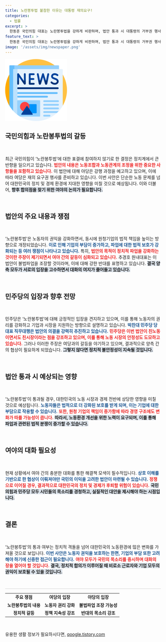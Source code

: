 ```yaml
---
title: 노란봉투법 불참한 이유는 대통령 재의요구!
categories:
  - 법률
excerpt: >
  한동훈 국민의힘 대표는 노란봉투법을 강하게 비판하며, 법안 통과 시 대통령의 거부권 행사 건의를 밝혔습니다. 여야 간 치열한 갈등이 예고되는 가운데, 민생을 위한 협상의 물꼬가 열릴지 주목됩니다.
feature_text: >
  한동훈 국민의힘 대표는 노란봉투법을 강하게 비판하며, 법안 통과 시 대통령의 거부권 행사 건의를 밝혔습니다. 여야 간 치열한 갈등이 예고되는 가운데, 민생을 위한 협상의 물꼬가 열릴지 주목됩니다.
image: '/assets/img/newspaper.png'
---
```


<p><img src="/assets/img/newspaper.png" alt="kimp 속보" /></p>

<h2 data-ke-size="size26">국민의힘과 노란봉투법의 갈등</h2>

<p data-ke-size="size16">&nbsp;</p>

<p>최근 국민의힘이 ‘노란봉투법’에 대한 표결에 참여하지 않기로 한 결정은 정치계에서 큰 반향을 일으키고 있습니다. <b><span style="color: #ee2323;">법안의 내용은 노동조합과 노동관계의 조정을 위한 중요한 사항들을 포함하고 있습니다.</span></b> 이 법안에 대해 야당은 강행 과정을 예고하고 있으며, 이에 따라 여당은 재의 요구권 행사를 준비하고 있습니다. 이번 사안은 단순한 노동 문제를 넘어 대한민국의 정치 및 경제 환경에 지대한 영향을 미칠 것으로 예상됩니다. 이와 더불어, <b><span style="background-color: #21538527;">향후 합의점을 찾기 위한 여야의 논의가 필요합니다.</span></b></p>

<p data-ke-size="size16">&nbsp;</p>

<h2 data-ke-size="size26">법안의 주요 내용과 쟁점</h2>

<p data-ke-size="size16">&nbsp;</p>

<p>‘노란봉투법’은 노동자의 권익을 강화하면서, 동시에 원청기업의 법적 책임을 높이는 방향으로 개정되었습니다. <b><span style="color: #1a5490;">이로 인해 기업의 부담이 증가하고, 파업에 대한 법적 보호가 강화되는 등 여러 쟁점이 나타나고 있습니다.</span></b> 특히, <b><span style="color: #ee2323;">법안의 목적이 정치적 파업을 강화하는 것이란 주장이 제기되면서 여야 간의 갈등이 심화되고 있습니다.</span></b> 추경호 원내대표는 이 법안이 불법파업을 조장할 것이라며, 이에 대해 강한 반대를 표명하고 있습니다. <b><span style="background-color: #21538527;">결국 양측 모두가 서로의 입장을 고수하면서 대화의 여지가 줄어들고 있습니다.</span></b></p>

<p data-ke-size="size16">&nbsp;</p>

<h2 data-ke-size="size26">민주당의 입장과 향후 전망</h2>

<p data-ke-size="size16">&nbsp;</p>

<p>민주당은 ‘노란봉투법’에 대해 긍정적인 입장을 견지하고 있으며, 이를 통해 노동자의 권리를 강화하고 기업과 시장을 지원하는 방향으로 설명하고 있습니다. <b><span style="color: #1a5490;">박찬대 민주당 당대표 직무대행은 법안의 의결을 강력히 추진하고 있습니다.</span></b> <b><span style="color: #ee2323;">민주당은 이번 법안이 친노동이면서도 친시장이라는 점을 강조하고 있으며, 이를 통해 노동 시장의 안정성도 도모하고 있습니다.</span></b> 그러나 이러한 주장은 여당과의 갈등을 야기하고 있으며, 결과적으로 양측 간의 협상이 필요하게 되었습니다. <b><span style="background-color: #21538527;">그렇지 않다면 정치적 불안정성이 지속될 것입니다.</span></b></p>

<p data-ke-size="size16">&nbsp;</p>

<h2 data-ke-size="size26">법안 통과 시 예상되는 영향</h2>

<p data-ke-size="size16">&nbsp;</p>

<p>‘노란봉투법’이 통과될 경우, 대한민국의 노동 시장과 경제 전반에 상당한 영향을 미칠 것으로 예상됩니다. <b><span style="color: #1a5490;">노동자들은 법적으로 더 강화된 보호를 받게 되며, 이는 기업에 대한 부담으로 작용할 수 있습니다.</span></b> <b><span style="color: #ee2323;">또한, 원청 기업의 책임이 증가함에 따라 경영 구조에도 변화가 따를 가능성이 큽니다.</span></b> <b><span style="background-color: #21538527;">따라서, 노동환경 개선을 위한 노력이 요구되며, 이를 통해 파업과 관련된 법적 분쟁이 증가할 수 있습니다.</span></b></p>

<p data-ke-size="size16">&nbsp;</p>

<h2 data-ke-size="size26">여야의 대화 필요성</h2>

<p data-ke-size="size16">&nbsp;</p>

<p>현재 상황에서 여야 간의 충분한 대화를 통한 해결책 모색이 필수적입니다. <b><span style="color: #1a5490;">상호 이해를 기반으로 한 협상이 이뤄져야만 국민의 이익을 고려한 법안이 마련될 수 있습니다.</span></b> <b><span style="color: #ee2323;">정쟁으로 이어질 경우, 결과적으로 대한민국의 정치 및 경제가 후퇴할 위험이 있습니다.</span></b> <b><span style="background-color: #21538527;">국민의힘과 민주당 모두 시민들의 목소리를 경청하고, 실질적인 대안을 제시해야 하는 시점입니다.</span></b></p>

<p data-ke-size="size16">&nbsp;</p>

<h2 data-ke-size="size26">결론</h2>

<p data-ke-size="size16">&nbsp;</p>

<p>‘노란봉투법’의 통과 여부는 정치적 격돌을 넘어 대한민국의 노동환경에 많은 변화를 가져올 것으로 보입니다. <b><span style="color: #1a5490;">이번 사안은 노동자 권익을 보호하는 한편, 기업의 부담 또한 고려해야 하기에 신중한 접근이 필요합니다.</span></b> <b><span style="color: #ee2323;">여야 모두가 국민의 목소리를 중시하며 대화의 장을 열어야 할 것입니다.</span></b> <b><span style="background-color: #21538527;">결국, 정치적 합의가 이루어질 때 비로소 근로자와 기업 모두의 권익이 보호될 수 있을 것입니다.</span></b> </p>

<p data-ke-size="size16">&nbsp;</p>

<hr style="height: 1px; background-color: #ccc; border: none;"/>

<table style="width: 100%; text-align: center;">
    <tr>
        <td style="text-align: center; height: 17px;"><b>주요 쟁점</b></td>
        <td style="text-align: center; height: 17px;"><b>여당의 입장</b></td>
        <td style="text-align: center; height: 17px;"><b>야당의 입장</b></td>
    </tr>
    <tr>
        <td style="text-align: center; height: 17px;"><b>노란봉투법의 내용</b></td>
        <td style="text-align: center; height: 17px;"><b>노동자 권리 강화</b></td>
        <td style="text-align: center; height: 17px;"><b>불법파업 조장 가능성</b></td>
    </tr>
    <tr>
        <td style="text-align: center; height: 17px;"><b>정치적 갈등</b></td>
        <td style="text-align: center; height: 17px;"><b>정책 지속성 강조</b></td>
        <td style="text-align: center; height: 17px;"><b>반대의 목소리 강조</b></td>
    </tr>
</table>

<p data-ke-size="size16">&nbsp;</p>
유용한 생활 정보가 필요하시다면, <a href="https://qoogle.tistory.com" rel="dofollow">qoogle.tistory.com</a>


